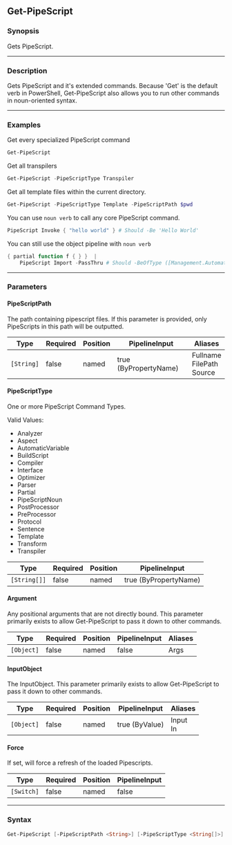 Get-PipeScript
--------------




### Synopsis
Gets PipeScript.



---


### Description

Gets PipeScript and it's extended commands.
Because 'Get' is the default verb in PowerShell,
Get-PipeScript also allows you to run other commands in noun-oriented syntax.



---


### Examples
Get every specialized PipeScript command

```PowerShell
Get-PipeScript
```
Get all transpilers

```PowerShell
Get-PipeScript -PipeScriptType Transpiler
```
Get all template files within the current directory.

```PowerShell
Get-PipeScript -PipeScriptType Template -PipeScriptPath $pwd
```
You can use `noun verb` to call any core PipeScript command.

```PowerShell
PipeScript Invoke { "hello world" } # Should -Be 'Hello World'
```
You can still use the object pipeline with `noun verb`

```PowerShell
{ partial function f { } }  |
    PipeScript Import -PassThru # Should -BeOfType ([Management.Automation.PSModuleInfo])
```


---


### Parameters
#### **PipeScriptPath**

The path containing pipescript files.
If this parameter is provided, only PipeScripts in this path will be outputted.






|Type      |Required|Position|PipelineInput        |Aliases                         |
|----------|--------|--------|---------------------|--------------------------------|
|`[String]`|false   |named   |true (ByPropertyName)|Fullname<br/>FilePath<br/>Source|



#### **PipeScriptType**

One or more PipeScript Command Types.



Valid Values:

* Analyzer
* Aspect
* AutomaticVariable
* BuildScript
* Compiler
* Interface
* Optimizer
* Parser
* Partial
* PipeScriptNoun
* PostProcessor
* PreProcessor
* Protocol
* Sentence
* Template
* Transform
* Transpiler






|Type        |Required|Position|PipelineInput        |
|------------|--------|--------|---------------------|
|`[String[]]`|false   |named   |true (ByPropertyName)|



#### **Argument**

Any positional arguments that are not directly bound.
This parameter primarily exists to allow Get-PipeScript to pass it down to other commands.






|Type      |Required|Position|PipelineInput|Aliases|
|----------|--------|--------|-------------|-------|
|`[Object]`|false   |named   |false        |Args   |



#### **InputObject**

The InputObject.
This parameter primarily exists to allow Get-PipeScript to pass it down to other commands.






|Type      |Required|Position|PipelineInput |Aliases     |
|----------|--------|--------|--------------|------------|
|`[Object]`|false   |named   |true (ByValue)|Input<br/>In|



#### **Force**

If set, will force a refresh of the loaded Pipescripts.






|Type      |Required|Position|PipelineInput|
|----------|--------|--------|-------------|
|`[Switch]`|false   |named   |false        |





---


### Syntax
```PowerShell
Get-PipeScript [-PipeScriptPath <String>] [-PipeScriptType <String[]>] [-Argument <Object>] [-InputObject <Object>] [-Force] [<CommonParameters>]
```
